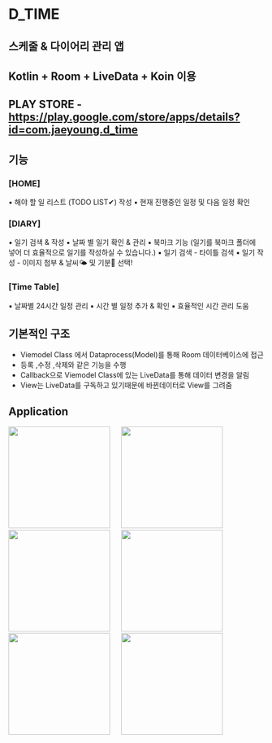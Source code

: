 # D_TIME
## 스케줄 & 다이어리 관리 앱
## Kotlin + Room + LiveData + Koin 이용
## PLAY STORE - https://play.google.com/store/apps/details?id=com.jaeyoung.d_time
## 기능

### [HOME]
▪︎ 해야 할 일 리스트 (TODO LIST✔) 작성
▪︎ 현재 진행중인 일정 및 다음 일정 확인

### [DIARY]
▪︎ 일기 검색 & 작성
▪︎ 날짜 별 일기 확인 & 관리
▪︎ 북마크 기능 (일기를 북마크 폴더에 넣어 더 효율적으로 일기를 작성하실 수 있습니다.)
▪︎ 일기 검색 - 타이틀 검색
▪︎ 일기 작성 - 이미지 첨부 & 날씨🌤 및 기분🤯 선택!

### [Time Table]
▪︎ 날짜별 24시간 일정 관리
▪︎ 시간 별 일정 추가 & 확인
▪︎ 효율적인 시간 관리 도움

## 기본적인 구조
- Viemodel Class 에서 Dataprocess(Model)를 통해 Room 데이터베이스에 접근 
- 등록 ,수정 ,삭제와 같은 기능을 수행
- Callback으로 Viemodel Class에 있는 LiveData를 통해 데이터 변경을 알림 
- View는 LiveData를 구독하고 있기때문에 바뀐데이터로 View를 그려줌

## Application
<div>
<img width="200" src="https://user-images.githubusercontent.com/45057493/102853092-fef6c100-4462-11eb-89ea-fea8ce9877b9.png">
&emsp;
<img width="200" src="https://user-images.githubusercontent.com/45057493/102853096-01f1b180-4463-11eb-8251-13aff68a7076.png">
&emsp;
<img width="200" src="https://user-images.githubusercontent.com/45057493/102853100-03bb7500-4463-11eb-9bd5-ce926fb8a96b.png">
&emsp;
<img width="200" src="https://user-images.githubusercontent.com/45057493/102853103-04eca200-4463-11eb-882f-ec56a41e572e.png">
&emsp;
<img width="200" src="https://user-images.githubusercontent.com/45057493/102853104-06b66580-4463-11eb-9c0a-0b9e6c3f8153.png">
&emsp;
<img width="200" src="https://user-images.githubusercontent.com/45057493/102853106-07e79280-4463-11eb-86fb-28106025e9fa.png">
</div>
